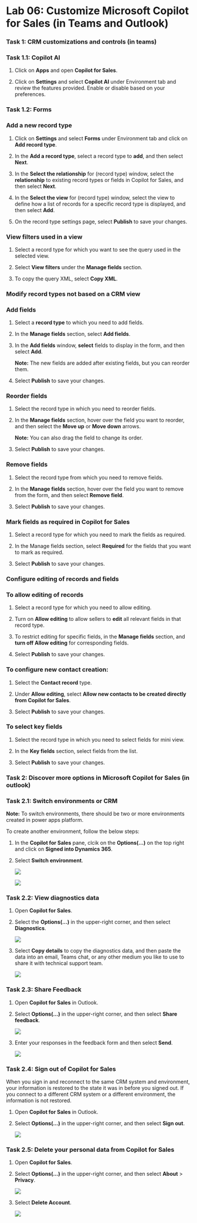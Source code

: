 # Lab 06: Customize Microsoft Copilot for Sales (in Teams and Outlook) 

### Task 1: CRM customizations and controls (in teams) 

### Task 1.1: Copilot AI

1. Click on **Apps** and open **Copilot for Sales**.

1. Click on **Settings** and select **Copilot AI** under Environment tab and review the features provided. Enable or disable based on your preferences.

### Task 1.2: Forms

### Add a new record type

1. Click on **Settings** and select **Forms** under Environment tab and click on **Add record type**.

1. In the **Add a record type**, select a record type to **add**, and then select **Next**.

1. In the **Select the relationship** for (record type) window, select the **relationship** to existing record types or fields in Copilot for Sales, and then select **Next**.

1. In the **Select the view** for (record type) window, select the view to define how a list of records for a specific record type is displayed, and then select **Add**.

1. On the record type settings page, select **Publish** to save your changes.

### View filters used in a view

1. Select a record type for which you want to see the query used in the selected view.

1. Select **View filters** under the **Manage fields** section.

1. To copy the query XML, select **Copy XML**.

### Modify record types not based on a CRM view
### Add fields

1. Select a **record type** to which you need to add fields.

1. In the **Manage fields** section, select **Add fields**.

1. In the **Add fields** window, **select** fields to display in the form, and then select **Add**.

      **Note:** The new fields are added after existing fields, but you can reorder them.

1. Select **Publish** to save your changes.

### Reorder fields

1. Select the record type in which you need to reorder fields.

1. In the **Manage fields** section, hover over the field you want to reorder, and then select the **Move up** or **Move down** arrows.

    **Note:** You can also drag the field to change its order.

1. Select **Publish** to save your changes.

### Remove fields

1. Select the record type from which you need to remove fields.

1. In the **Manage fields** section, hover over the field you want to remove from the form, and then select **Remove field**.
   
1. Select **Publish** to save your changes.

### Mark fields as required in Copilot for Sales

1. Select a record type for which you need to mark the fields as required.

2. In the Manage fields section, select **Required** for the fields that you want to mark as required.

3. Select **Publish** to save your changes.

### Configure editing of records and fields
### To allow editing of records

1. Select a record type for which you need to allow editing.

1. Turn on **Allow editing** to allow sellers to **edit** all relevant fields in that record type.

1. To restrict editing for specific fields, in the **Manage fields** section, and **turn off Allow editing** for corresponding fields.

1. Select **Publish** to save your changes.

### To configure new contact creation:

1. Select the **Contact record** type.

1. Under **Allow editing**, select **Allow new contacts to be created directly from Copilot for Sales**.

1. Select **Publish** to save your changes.

### To select key fields

1. Select the record type in which you need to select fields for mini view.

1. In the **Key fields** section, select fields from the list.

1. Select **Publish** to save your changes.

### Task 2: Discover more options in Microsoft Copilot for Sales (in outlook) 

### Task 2.1: Switch environments or CRM

**Note:** To switch environments, there should be two or more environments created in power apps platform.

To create another environment, follow the below steps:


1. In the **Copilot for Sales** pane, clcik on the **Options(...)** on the top right and click on **Signed into Dynamics 365**.

1. Select **Switch environment**.

    ![](/media/dy5.png)

    ![](/media/dy6.png)

### Task 2.2: View diagnostics data

1.	Open **Copilot for Sales**.

1.	Select the **Options(...)** in the upper-right corner, and then select **Diagnostics**.

    ![](/media/dy7.png)

1.	Select **Copy details** to copy the diagnostics data, and then paste the data into an email, Teams chat, or any other medium you like to use to share it with technical support team.

    ![](/media/dy8.png)

### Task 2.3: Share Feedback

1.	Open **Copilot for Sales** in Outlook.

2.	Select **Options(...)** in the upper-right corner, and then select **Share feedback**.

    ![](/media/dy9.png)

4.	Enter your responses in the feedback form and then select **Send**.

    ![](/media/dy10.png)

### Task 2.4: Sign out of Copilot for Sales

When you sign in and reconnect to the same CRM system and environment, your information is restored to the state it was in before you signed out. If you connect to a different CRM system or a different environment, the information is not restored.

1.	Open **Copilot for Sales** in Outlook.

2.	Select **Options(...)** in the upper-right corner, and then select **Sign out**.

    ![](/media/sign.png)

### Task 2.5: Delete your personal data from Copilot for Sales

1.	Open **Copilot for Sales**.

1.	Select **Options(...)** in the upper-right corner, and then select **About** > **Privacy**.

    ![](/media/dy11.png)

1.	Select **Delete Account**.

     ![](/media/dy12.png)
